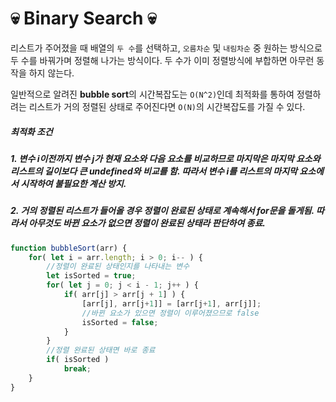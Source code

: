 # :skull: Binary Search :skull:
리스트가 주어졌을 때 배열의 `두 수`를 선택하고, `오름차순` 및 `내림차순` 중 원하는 방식으로 두 수를 바꿔가며 정렬해 나가는 방식이다. 두 수가 이미 정렬방식에 부합하면 아무런 동작을 하지 않는다.  

일반적으로 알려진 **bubble sort**의 시간복잡도는 `O(N^2)`인데 최적화를 통하여 정렬하려는 리스트가 거의 정렬된 상태로 주어진다면 `O(N)`의 시간복잡도를 가질 수 있다.

##### 최적화 조건   
##### 1. 변수 i이전까지 변수 j가 현재 요소와 다음 요소를 비교하므로 마지막은 마지막 요소와 리스트의 길이보다 큰 **undefined**와 비교를 함. 따라서 변수 i를 리스트의 마지막 요소에서 시작하여 불필요한 계산 방지.

##### 2. 거의 정렬된 리스트가 들어올 경우 정렬이 완료된 상태로 계속해서 for문을 돌게됨. 따라서 아무것도 바뀐 요소가 없으면 정렬이 완료된 상태라 판단하여 종료.

```javascript
function bubbleSort(arr) {
    for( let i = arr.length; i > 0; i-- ) {
        //정렬이 완료된 상태인지를 나타내는 변수
        let isSorted = true;
        for( let j = 0; j < i - 1; j++ ) {
            if( arr[j] > arr[j + 1] ) {
                [arr[j], arr[j+1]] = [arr[j+1], arr[j]];
                //바뀐 요소가 있으면 정렬이 이루어졌으므로 false
                isSorted = false;
            }
        }
        //정렬 완료된 상태면 바로 종료
        if( isSorted )
            break;
    }
}
```
